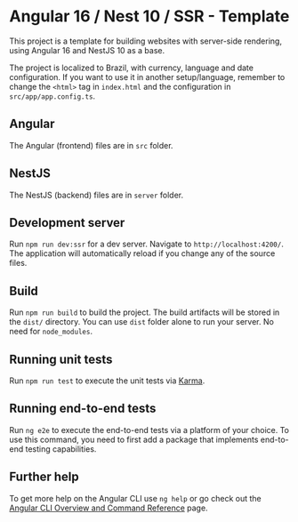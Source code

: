 # Angular 16 / Nest 10 / SSR - Template

This project is a template for building websites with server-side rendering, using Angular 16 and NestJS 10 as a base.

The project is localized to Brazil, with currency, language and date configuration. If you want to use it in another setup/language, remember to change the `<html>` tag in `index.html` and the configuration in `src/app/app.config.ts`.

## Angular

The Angular (frontend) files are in `src` folder.

## NestJS

The NestJS (backend) files are in `server` folder.

## Development server

Run `npm run dev:ssr` for a dev server. Navigate to `http://localhost:4200/`. The application will automatically reload if you change any of the source files.

## Build

Run `npm run build` to build the project. The build artifacts will be stored in the `dist/` directory. You can use `dist` folder alone to run your server. No need for `node_modules`.

## Running unit tests

Run `npm run test` to execute the unit tests via [Karma](https://karma-runner.github.io).

## Running end-to-end tests

Run `ng e2e` to execute the end-to-end tests via a platform of your choice. To use this command, you need to first add a package that implements end-to-end testing capabilities.

## Further help

To get more help on the Angular CLI use `ng help` or go check out the [Angular CLI Overview and Command Reference](https://angular.io/cli) page.
